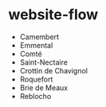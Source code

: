 # website-flow

* Camembert
* Emmental
* Comté
* Saint-Nectaire
* Crottin de Chavignol
* Roquefort
* Brie de Meaux
* Reblocho
